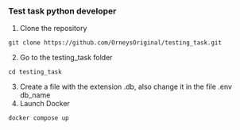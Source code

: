 ### Test task python developer

1. Clone the repository
~~~
git clone https://github.com/OrneysOriginal/testing_task.git
~~~
2. Go to the testing_task folder
~~~
cd testing_task
~~~
3. Create a file with the extension .db, also change it in the file .env db_name
4. Launch Docker
~~~
docker compose up
~~~